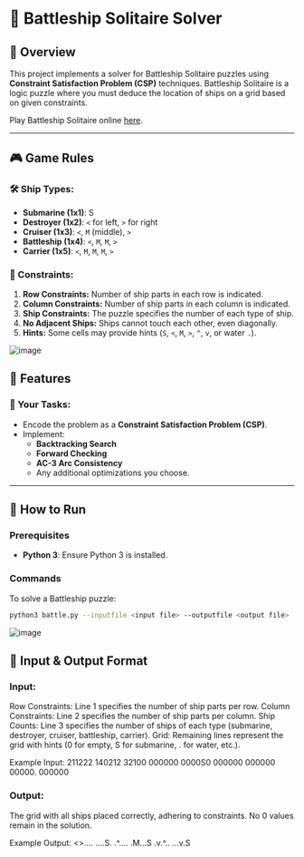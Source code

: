 # 🚢 Battleship Solitaire Solver

## 📖 Overview
This project implements a solver for Battleship Solitaire puzzles using **Constraint Satisfaction Problem (CSP)** techniques. Battleship Solitaire is a logic puzzle where you must deduce the location of ships on a grid based on given constraints.

Play Battleship Solitaire online [here](https://lukerissacher.com/battleships).

---

## 🎮 Game Rules

### 🛠️ Ship Types:
- **Submarine (1x1)**: S
- **Destroyer (1x2)**: `<` for left, `>` for right
- **Cruiser (1x3)**: `<`, `M` (middle), `>`
- **Battleship (1x4)**: `<`, `M`, `M`, `>`
- **Carrier (1x5)**: `<`, `M`, `M`, `M`, `>`

### 🔄 Constraints:
1. **Row Constraints:** Number of ship parts in each row is indicated.
2. **Column Constraints:** Number of ship parts in each column is indicated.
3. **Ship Constraints:** The puzzle specifies the number of each type of ship.
4. **No Adjacent Ships:** Ships cannot touch each other, even diagonally.
5. **Hints:** Some cells may provide hints (`S`, `<`, `M`, `>`, `^`, `v`, or water `.`).

![image](https://github.com/user-attachments/assets/fc71b785-99f1-47fc-b2a3-afa0824c6ad3)


## 💼 Features

### 🎯 Your Tasks:
- Encode the problem as a **Constraint Satisfaction Problem (CSP)**.
- Implement:
  - **Backtracking Search**
  - **Forward Checking**
  - **AC-3 Arc Consistency**
  - Any additional optimizations you choose.

---

## 🚀 How to Run

### Prerequisites
- **Python 3**: Ensure Python 3 is installed.

### Commands
To solve a Battleship puzzle:
```bash
python3 battle.py --inputfile <input file> --outputfile <output file>
```
![image](https://github.com/user-attachments/assets/13617935-900b-41cb-9f84-514fb9c31591)

## 🧩 Input & Output Format

### Input:
Row Constraints: Line 1 specifies the number of ship parts per row.
Column Constraints: Line 2 specifies the number of ship parts per column.
Ship Counts: Line 3 specifies the number of ships of each type (submarine, destroyer, cruiser, battleship, carrier).
Grid: Remaining lines represent the grid with hints (0 for empty, S for submarine, . for water, etc.).

Example Input:
211222
140212
32100
000000
0000S0
000000
000000
00000.
000000

### Output:
The grid with all ships placed correctly, adhering to constraints.
No 0 values remain in the solution.

Example Output:
<>....
....S.
.^....
.M...S
.v.^..
...v.S
